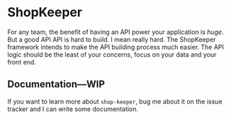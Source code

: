 # ShopKeeper
For any team, the benefit of having an API power your application is *huge*. But a good API API is hard to build. I mean really hard. The ShopKeeper framework intends to make the API building process much easier. The API logic should be the least of your concerns, focus on your data and your front end.

## Documentation—WIP
If you want to learn more about `shop-keeper`, bug me about it on the issue tracker and I can write some documentation.
